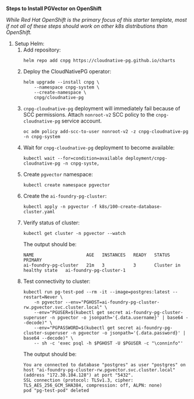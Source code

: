 **Steps to Install PGVector on OpenShift**

*While Red Hat OpenShift is the primary focus of this starter template, most if not all of these steps should work on other k8s distributions than OpenShift.*

1. Setup Helm:
    1. Add repository:
        ```
        helm repo add cnpg https://cloudnative-pg.github.io/charts
        ```
    2. Deploy the CloudNativePG operator:
        ```
        helm upgrade --install cnpg \
            --namespace cnpg-system \
            --create-namespace \
            cnpg/cloudnative-pg
        ```
    3. `cnpg-cloudnative-pg` deployment will immediately fail because of SCC permissions. Attach `nonroot-v2` SCC policy to the `cnpg-cloudnative-pg` service account.
        ```
        oc adm policy add-scc-to-user nonroot-v2 -z cnpg-cloudnative-pg -n cnpg-system
        ```
    4. Wait for `cnpg-cloudnative-pg` deployment to become available:
        ```
        kubectl wait --for=condition=available deployment/cnpg-cloudnative-pg -n cnpg-syste,
        ```
    5. Create `pgvector` namespace:
        ```
        kubectl create namespace pgvector
        ```
    6. Create the `ai-foundry-pg-cluster`:
        ```
        kubectl apply -n pgvector -f k8s/100-create-database-cluster.yaml
        ```
    7. Verify status of cluster:
        ```
        kubectl get cluster -n pgvector --watch
        ```
        The output should be:
        ```
        NAME                    AGE   INSTANCES   READY   STATUS                     PRIMARY
        ai-foundry-pg-cluster   21m   3           3       Cluster in healthy state   ai-foundry-pg-cluster-1
        ```
    8. Test connectivity to cluster:
        ```
        kubectl run pg-test-pod --rm -it --image=postgres:latest --restart=Never \
            -n pgvector --env="PGHOST=ai-foundry-pg-cluster-rw.pgvector.svc.cluster.local" \
            --env="PGUSER=$(kubectl get secret ai-foundry-pg-cluster-superuser -n pgvector -o jsonpath='{.data.username}' | base64 --decode)" \
            --env="PGPASSWORD=$(kubectl get secret ai-foundry-pg-cluster-superuser -n pgvector -o jsonpath='{.data.password}' | base64 --decode)" \
            -- sh -c 'exec psql -h $PGHOST -U $PGUSER -c "\conninfo"'
        ```
        The output should be:
        ```
        You are connected to database "postgres" as user "postgres" on host "ai-foundry-pg-cluster-rw.pgvector.svc.cluster.local" (address "172.30.104.128") at port "5432".
        SSL connection (protocol: TLSv1.3, cipher: TLS_AES_256_GCM_SHA384, compression: off, ALPN: none)
        pod "pg-test-pod" deleted
        ```